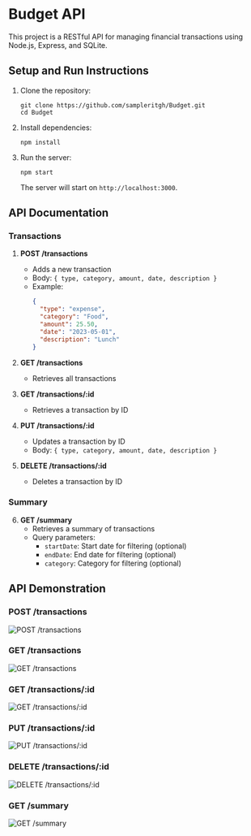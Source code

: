 # Budget API

This project is a RESTful API for managing financial transactions using Node.js, Express, and SQLite.

## Setup and Run Instructions

1. Clone the repository:
   ```
   git clone https://github.com/sampleritgh/Budget.git
   cd Budget
   ```

2. Install dependencies:
   ```
   npm install
   ```

3. Run the server:
   ```
   npm start
   ```

   The server will start on `http://localhost:3000`.

## API Documentation

### Transactions

1. **POST /transactions**
   - Adds a new transaction
   - Body: `{ type, category, amount, date, description }`
   - Example:
     ```json
     {
       "type": "expense",
       "category": "Food",
       "amount": 25.50,
       "date": "2023-05-01",
       "description": "Lunch"
     }
     ```

2. **GET /transactions**
   - Retrieves all transactions

3. **GET /transactions/:id**
   - Retrieves a transaction by ID

4. **PUT /transactions/:id**
   - Updates a transaction by ID
   - Body: `{ type, category, amount, date, description }`

5. **DELETE /transactions/:id**
   - Deletes a transaction by ID

### Summary

6. **GET /summary**
   - Retrieves a summary of transactions
   - Query parameters: 
     - `startDate`: Start date for filtering (optional)
     - `endDate`: End date for filtering (optional)
     - `category`: Category for filtering (optional)

## API Demonstration

### POST /transactions
![POST /transactions]((https://res.cloudinary.com/dy8shu8ss/image/upload/v1729658761/Screenshot_2024-10-23_101534_rgnwy6.png))

### GET /transactions
![GET /transactions](https://res.cloudinary.com/dy8shu8ss/image/upload/v1729658613/Screenshot_2024-10-23_101258_vhstzo.png)

### GET /transactions/:id
![GET /transactions/:id]([./screenshots/get_transaction_by_id.png](https://res.cloudinary.com/dy8shu8ss/image/upload/v1729658481/Screenshot_2024-10-23_023246_zwyzt5.png))

### PUT /transactions/:id
![PUT /transactions/:id](https://res.cloudinary.com/dy8shu8ss/image/upload/v1729657786/Screenshot_2024-10-23_093951_u5prdo.png)

### DELETE /transactions/:id
![DELETE /transactions/:id]([./screenshots/delete_transaction.png](https://res.cloudinary.com/dy8shu8ss/image/upload/v1729658174/Screenshot_2024-10-23_093927_qkdmo0.png))

### GET /summary
![GET /summary]([https://res.cloudinary.com/dy8shu8ss/image/upload/v1729658288/Screenshot_2024-10-23_093812_glnoc3.png])
